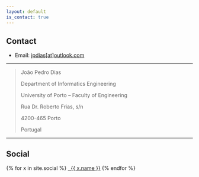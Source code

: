 ```yaml
---
layout: default
is_contact: true
---
```


## Contact

* Email: [jpdias[at]outlook.com](mailto:jpdias@outlook.com)

---

> João Pedro Dias
>
> Department of Informatics Engineering
>
> University of Porto – Faculty of Engineering
>
> Rua Dr. Roberto Frias, s/n
>
> 4200-465 Porto
>
> Portugal

---

## Social

{% for x in site.social %}
   <a href="{{ x.url }}" target="_blank"><i class="{{ x.icon }}"></i> &nbsp; {{ x.name }}</a>
{% endfor %}
